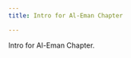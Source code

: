 ```yaml
---
title: Intro for Al-Eman Chapter

---
```

Intro for Al-Eman Chapter.
<!--stackedit_data:
eyJoaXN0b3J5IjpbLTE2NDUxOTQwOTAsMTA2NjA4MzQwOF19
-->